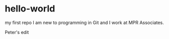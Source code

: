 # hello-world
my first repo
I am new to programming in Git and I work at MPR Associates.

Peter's edit
